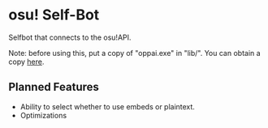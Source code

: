 # osu! Self-Bot
Selfbot that connects to the osu!API.


Note: before using this, put a copy of "oppai.exe" in "lib/". You can obtain a copy [here](https://github.com/Francesco149/oppai).

## Planned Features
* Ability to select whether to use embeds or plaintext.
* Optimizations
